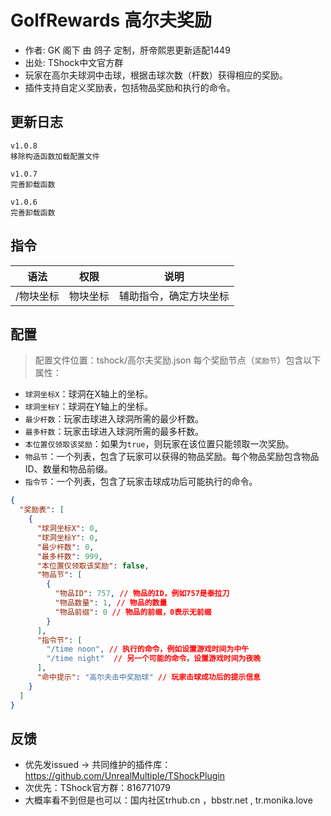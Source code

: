 # GolfRewards 高尔夫奖励

- 作者: GK 阁下 由 鸽子 定制，肝帝熙恩更新适配1449
- 出处: TShock中文官方群
- 玩家在高尔夫球洞中击球，根据击球次数（杆数）获得相应的奖励。
- 插件支持自定义奖励表，包括物品奖励和执行的命令。

## 更新日志

```
v1.0.8
移除构造函数加载配置文件

v1.0.7
完善卸载函数

v1.0.6
完善卸载函数
```

## 指令

| 语法           |        权限         |   说明   |
| -------------- | :-----------------: | :------: |
| /物块坐标 | 物块坐标   | 辅助指令，确定方块坐标|

## 配置
> 配置文件位置：tshock/高尔夫奖励.json
每个奖励节点（`奖励节`）包含以下属性：

- `球洞坐标X`：球洞在X轴上的坐标。
- `球洞坐标Y`：球洞在Y轴上的坐标。
- `最少杆数`：玩家击球进入球洞所需的最少杆数。
- `最多杆数`：玩家击球进入球洞所需的最多杆数。
- `本位置仅领取该奖励`：如果为`true`，则玩家在该位置只能领取一次奖励。
- `物品节`：一个列表，包含了玩家可以获得的物品奖励。每个物品奖励包含物品ID、数量和物品前缀。
- `指令节`：一个列表，包含了玩家击球成功后可能执行的命令。

```json
{
  "奖励表": [
    {
      "球洞坐标X": 0,
      "球洞坐标Y": 0,
      "最少杆数": 0,
      "最多杆数": 999,
      "本位置仅领取该奖励": false,
      "物品节": [
        {
          "物品ID": 757, // 物品的ID，例如757是泰拉刀
          "物品数量": 1, // 物品的数量
          "物品前缀": 0 // 物品的前缀，0表示无前缀
        }
      ],
      "指令节": [
        "/time noon", // 执行的命令，例如设置游戏时间为中午
        "/time night"  // 另一个可能的命令，设置游戏时间为夜晚
      ],
      "命中提示": "高尔夫击中奖励球" // 玩家击球成功后的提示信息
    }
  ]
}
```
## 反馈
- 优先发issued -> 共同维护的插件库：https://github.com/UnrealMultiple/TShockPlugin
- 次优先：TShock官方群：816771079
- 大概率看不到但是也可以：国内社区trhub.cn ，bbstr.net , tr.monika.love
